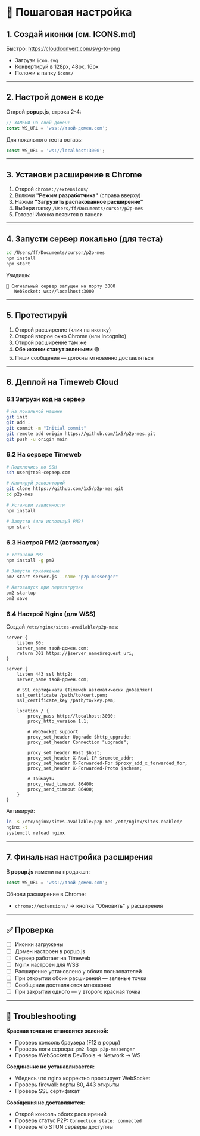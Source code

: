 # 🚀 Пошаговая настройка

## 1. Создай иконки (см. ICONS.md)

Быстро: https://cloudconvert.com/svg-to-png
- Загрузи `icon.svg`
- Конвертируй в 128px, 48px, 16px
- Положи в папку `icons/`

---

## 2. Настрой домен в коде

Открой **popup.js**, строка 2-4:

```javascript
// ЗАМЕНИ на свой домен:
const WS_URL = 'wss://твой-домен.com';
```

Для локального теста оставь:
```javascript
const WS_URL = 'ws://localhost:3000';
```

---

## 3. Установи расширение в Chrome

1. Открой `chrome://extensions/`
2. Включи **"Режим разработчика"** (справа вверху)
3. Нажми **"Загрузить распакованное расширение"**
4. Выбери папку `/Users/ff/Documents/cursor/p2p-mes`
5. Готово! Иконка появится в панели

---

## 4. Запусти сервер локально (для теста)

```bash
cd /Users/ff/Documents/cursor/p2p-mes
npm install
npm start
```

Увидишь:
```
🚀 Сигнальный сервер запущен на порту 3000
   WebSocket: ws://localhost:3000
```

---

## 5. Протестируй

1. Открой расширение (клик на иконку)
2. Открой второе окно Chrome (или Incognito)
3. Открой расширение там же
4. **Обе иконки станут зелеными** 🟢
5. Пиши сообщения — должны мгновенно доставляться

---

## 6. Деплой на Timeweb Cloud

### 6.1 Загрузи код на сервер

```bash
# На локальной машине
git init
git add .
git commit -m "Initial commit"
git remote add origin https://github.com/1x5/p2p-mes.git
git push -u origin main
```

### 6.2 На сервере Timeweb

```bash
# Подключись по SSH
ssh user@твой-сервер.com

# Клонируй репозиторий
git clone https://github.com/1x5/p2p-mes.git
cd p2p-mes

# Установи зависимости
npm install

# Запусти (или используй PM2)
npm start
```

### 6.3 Настрой PM2 (автозапуск)

```bash
# Установи PM2
npm install -g pm2

# Запусти приложение
pm2 start server.js --name "p2p-messenger"

# Автозапуск при перезагрузке
pm2 startup
pm2 save
```

### 6.4 Настрой Nginx (для WSS)

Создай `/etc/nginx/sites-available/p2p-mes`:

```nginx
server {
    listen 80;
    server_name твой-домен.com;
    return 301 https://$server_name$request_uri;
}

server {
    listen 443 ssl http2;
    server_name твой-домен.com;

    # SSL сертификаты (Timeweb автоматически добавляет)
    ssl_certificate /path/to/cert.pem;
    ssl_certificate_key /path/to/key.pem;

    location / {
        proxy_pass http://localhost:3000;
        proxy_http_version 1.1;
        
        # WebSocket support
        proxy_set_header Upgrade $http_upgrade;
        proxy_set_header Connection "upgrade";
        
        proxy_set_header Host $host;
        proxy_set_header X-Real-IP $remote_addr;
        proxy_set_header X-Forwarded-For $proxy_add_x_forwarded_for;
        proxy_set_header X-Forwarded-Proto $scheme;
        
        # Таймауты
        proxy_read_timeout 86400;
        proxy_send_timeout 86400;
    }
}
```

Активируй:
```bash
ln -s /etc/nginx/sites-available/p2p-mes /etc/nginx/sites-enabled/
nginx -t
systemctl reload nginx
```

---

## 7. Финальная настройка расширения

В **popup.js** измени на продакшн:

```javascript
const WS_URL = 'wss://твой-домен.com';
```

Обнови расширение в Chrome:
- `chrome://extensions/` → кнопка "Обновить" у расширения

---

## ✅ Проверка

- [ ] Иконки загружены
- [ ] Домен настроен в popup.js
- [ ] Сервер работает на Timeweb
- [ ] Nginx настроен для WSS
- [ ] Расширение установлено у обоих пользователей
- [ ] При открытии обоих расширений — зеленые точки
- [ ] Сообщения доставляются мгновенно
- [ ] При закрытии одного — у второго красная точка

---

## 🐛 Troubleshooting

**Красная точка не становится зеленой:**
- Проверь консоль браузера (F12 в popup)
- Проверь логи сервера: `pm2 logs p2p-messenger`
- Проверь WebSocket в DevTools → Network → WS

**Соединение не устанавливается:**
- Убедись что nginx корректно проксирует WebSocket
- Проверь firewall: порты 80, 443 открыты
- Проверь SSL сертификат

**Сообщения не доставляются:**
- Открой консоль обоих расширений
- Проверь статус P2P: `Connection state: connected`
- Проверь что STUN серверы доступны

